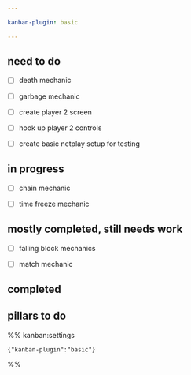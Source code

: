 ```yaml
---

kanban-plugin: basic

---
```


## need to do

- [ ] death mechanic
- [ ] garbage mechanic
- [ ] create player 2 screen
- [ ] hook up player 2 controls
- [ ] create basic netplay setup for testing


## in progress

- [ ] chain mechanic
- [ ] time freeze mechanic


## mostly completed, still needs work

- [ ] falling block mechanics
- [ ] match mechanic


## completed



## pillars to do





%% kanban:settings
```
{"kanban-plugin":"basic"}
```
%%
